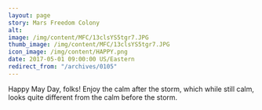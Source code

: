 ```yaml
---
layout: page
story: Mars Freedom Colony
alt:
image: /img/content/MFC/13clsYS5tgr7.JPG
thumb_image: /img/content/MFC/13clsYS5tgr7.JPG
icon_image: /img/content/HAPPY.png
date: 2017-05-01 09:00:00 US/Eastern
redirect_from: "/archives/0105"
---
```

Happy May Day, folks! Enjoy the calm after the storm, which while still calm, looks quite different from the calm before the storm.
